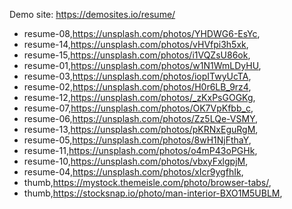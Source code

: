 Demo site: https://demosites.io/resume/



- resume-08,https://unsplash.com/photos/YHDWG6-EsYc,
- resume-14,https://unsplash.com/photos/vHVfpi3h5xk,
- resume-15,https://unsplash.com/photos/i1VQZsU86ok,
- resume-01,https://unsplash.com/photos/w1N1WmLDyHU,
- resume-03,https://unsplash.com/photos/iopITwyUcTA,
- resume-02,https://unsplash.com/photos/H0r6LB_9rz4,
- resume-12,https://unsplash.com/photos/_zKxPsGOGKg,
- resume-07,https://unsplash.com/photos/OK7VpKfbb_c,
- resume-06,https://unsplash.com/photos/Zz5LQe-VSMY,
- resume-13,https://unsplash.com/photos/pKRNxEguRgM,
- resume-05,https://unsplash.com/photos/8wH1NjFthaY,
- resume-11,https://unsplash.com/photos/o4mP43oPGHk,
- resume-10,https://unsplash.com/photos/vbxyFxlgpjM,
- resume-04,https://unsplash.com/photos/xIcr9ygfhIk,
- thumb,https://mystock.themeisle.com/photo/browser-tabs/,
- thumb,https://stocksnap.io/photo/man-interior-BXO1M5UBLM,